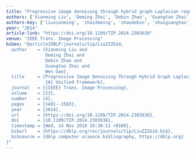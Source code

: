 ```yaml
---
title: "Progressive image denoising through hybrid graph Laplacian regularization: A unified framework"
authors: ['Xianming Liu', 'Deming Zhai', 'Debin Zhao', 'Guangtao Zhai', 'Wen Gao 0001']
authors-key: ['liuxianming', 'zhaideming', 'zhaodebin', 'zhaiguangtao', 'gaowen']
year: "2014"
article-link: "https://doi.org/10.1109/TIP.2014.2303638"
venue: "IEEE Trans. Image Processing"
bibex: "@article{DBLP:journals/tip/LiuZZZG14,
  author    = {Xianming Liu and
               Deming Zhai and
               Debin Zhao and
               Guangtao Zhai and
               Wen Gao},
  title     = {Progressive Image Denoising Through Hybrid Graph Laplacian Regularization:
               {A} Unified Framework},
  journal   = {{IEEE} Trans. Image Processing},
  volume    = {23},
  number    = {4},
  pages     = {1491--1503},
  year      = {2014},
  url       = {https://doi.org/10.1109/TIP.2014.2303638},
  doi       = {10.1109/TIP.2014.2303638},
  timestamp = {Wed, 14 Nov 2018 10:38:11 +0100},
  biburl    = {https://dblp.org/rec/journals/tip/LiuZZZG14.bib},
  bibsource = {dblp computer science bibliography, https://dblp.org}
}"
---
```

